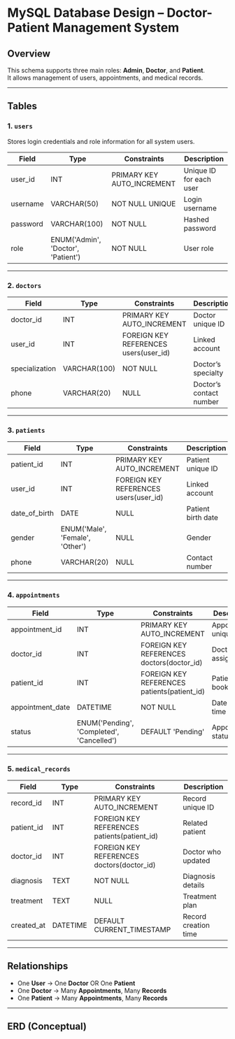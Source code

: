 # MySQL Database Design – Doctor-Patient Management System

## Overview
This schema supports three main roles: **Admin**, **Doctor**, and **Patient**.  
It allows management of users, appointments, and medical records.

---

## Tables

### 1. `users`
Stores login credentials and role information for all system users.

| Field        | Type         | Constraints              | Description |
|---------------|--------------|---------------------------|--------------|
| user_id       | INT          | PRIMARY KEY AUTO_INCREMENT | Unique ID for each user |
| username      | VARCHAR(50)  | NOT NULL UNIQUE           | Login username |
| password      | VARCHAR(100) | NOT NULL                  | Hashed password |
| role          | ENUM('Admin', 'Doctor', 'Patient') | NOT NULL | User role |

---

### 2. `doctors`
| Field        | Type         | Constraints              | Description |
|---------------|--------------|---------------------------|--------------|
| doctor_id     | INT          | PRIMARY KEY AUTO_INCREMENT | Doctor unique ID |
| user_id       | INT          | FOREIGN KEY REFERENCES users(user_id) | Linked account |
| specialization| VARCHAR(100) | NOT NULL | Doctor’s specialty |
| phone         | VARCHAR(20)  | NULL | Doctor’s contact number |

---

### 3. `patients`
| Field        | Type         | Constraints              | Description |
|---------------|--------------|---------------------------|--------------|
| patient_id    | INT          | PRIMARY KEY AUTO_INCREMENT | Patient unique ID |
| user_id       | INT          | FOREIGN KEY REFERENCES users(user_id) | Linked account |
| date_of_birth | DATE         | NULL | Patient birth date |
| gender        | ENUM('Male', 'Female', 'Other') | NULL | Gender |
| phone         | VARCHAR(20)  | NULL | Contact number |

---

### 4. `appointments`
| Field          | Type        | Constraints | Description |
|----------------|-------------|-------------|--------------|
| appointment_id | INT | PRIMARY KEY AUTO_INCREMENT | Appointment unique ID |
| doctor_id      | INT | FOREIGN KEY REFERENCES doctors(doctor_id) | Doctor assigned |
| patient_id     | INT | FOREIGN KEY REFERENCES patients(patient_id) | Patient booked |
| appointment_date | DATETIME | NOT NULL | Date and time |
| status | ENUM('Pending', 'Completed', 'Cancelled') | DEFAULT 'Pending' | Appointment status |

---

### 5. `medical_records`
| Field          | Type        | Constraints | Description |
|----------------|-------------|-------------|--------------|
| record_id      | INT | PRIMARY KEY AUTO_INCREMENT | Record unique ID |
| patient_id     | INT | FOREIGN KEY REFERENCES patients(patient_id) | Related patient |
| doctor_id      | INT | FOREIGN KEY REFERENCES doctors(doctor_id) | Doctor who updated |
| diagnosis      | TEXT | NOT NULL | Diagnosis details |
| treatment      | TEXT | NULL | Treatment plan |
| created_at     | DATETIME | DEFAULT CURRENT_TIMESTAMP | Record creation time |

---

## Relationships
- One **User** → One **Doctor** OR One **Patient**  
- One **Doctor** → Many **Appointments**, Many **Records**  
- One **Patient** → Many **Appointments**, Many **Records**

---

## ERD (Conceptual)
